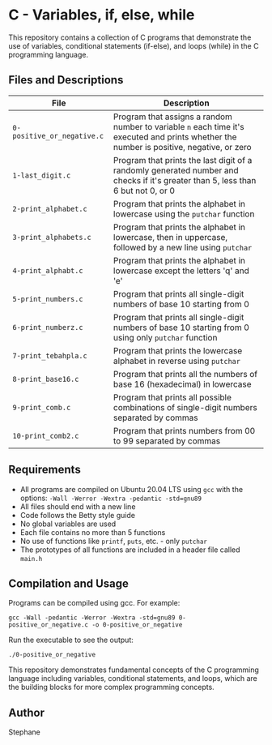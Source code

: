 # C - Variables, if, else, while

This repository contains a collection of C programs that demonstrate the use of variables, conditional statements (if-else), and loops (while) in the C programming language.

## Files and Descriptions

| File | Description |
| ---- | ----------- |
| `0-positive_or_negative.c` | Program that assigns a random number to variable `n` each time it's executed and prints whether the number is positive, negative, or zero |
| `1-last_digit.c` | Program that prints the last digit of a randomly generated number and checks if it's greater than 5, less than 6 but not 0, or 0 |
| `2-print_alphabet.c` | Program that prints the alphabet in lowercase using the `putchar` function |
| `3-print_alphabets.c` | Program that prints the alphabet in lowercase, then in uppercase, followed by a new line using `putchar` |
| `4-print_alphabt.c` | Program that prints the alphabet in lowercase except the letters 'q' and 'e' |
| `5-print_numbers.c` | Program that prints all single-digit numbers of base 10 starting from 0 |
| `6-print_numberz.c` | Program that prints all single-digit numbers of base 10 starting from 0 using only `putchar` function |
| `7-print_tebahpla.c` | Program that prints the lowercase alphabet in reverse using `putchar` |
| `8-print_base16.c` | Program that prints all the numbers of base 16 (hexadecimal) in lowercase |
| `9-print_comb.c` | Program that prints all possible combinations of single-digit numbers separated by commas |
| `10-print_comb2.c` | Program that prints numbers from 00 to 99 separated by commas |

## Requirements

- All programs are compiled on Ubuntu 20.04 LTS using `gcc` with the options: `-Wall -Werror -Wextra -pedantic -std=gnu89`
- All files should end with a new line
- Code follows the Betty style guide
- No global variables are used
- Each file contains no more than 5 functions
- No use of functions like `printf`, `puts`, etc. - only `putchar`
- The prototypes of all functions are included in a header file called `main.h`

## Compilation and Usage

Programs can be compiled using gcc. For example:

```
gcc -Wall -pedantic -Werror -Wextra -std=gnu89 0-positive_or_negative.c -o 0-positive_or_negative
```

Run the executable to see the output:

```
./0-positive_or_negative
```

This repository demonstrates fundamental concepts of the C programming language including variables, conditional statements, and loops, which are the building blocks for more complex programming concepts.

## Author

Stephane
```
